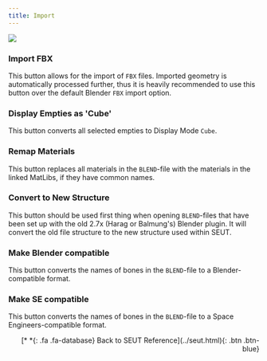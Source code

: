 ```yaml
---
title: Import
---
```

![](/modding-reference/assets/images/reference/seut/import_1.png)

### Import FBX
This button allows for the import of `FBX` files. Imported geometry is automatically processed further, thus it is heavily recommended to use this button over the default Blender `FBX` import option.

### Display Empties as 'Cube'
This button converts all selected empties to Display Mode `Cube`.

### Remap Materials
This button replaces all materials in the `BLEND`-file with the materials in the linked MatLibs, if they have common names.

### Convert to New Structure
This button should be used first thing when opening `BLEND`-files that have been set up with the old 2.7x (Harag or Balmung's) Blender plugin. It will convert the old file structure to the new structure used within SEUT.

### Make Blender compatible
This button converts the names of bones in the `BLEND`-file to a Blender-compatible format.

### Make SE compatible
This button converts the names of bones in the `BLEND`-file to a Space Engineers-compatible format.

<p style="text-align:right">[*&nbsp;*{: .fa .fa-database} Back to SEUT Reference](../seut.html){: .btn .btn-blue}</p>